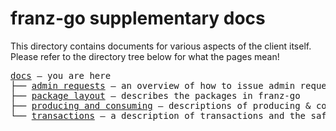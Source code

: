 franz-go supplementary docs
===

This directory contains documents for various aspects of the client itself.
Please refer to the directory tree below for what the pages mean!

<pre>
<a href="./">docs</a> — you are here
├── <a href="./admin-requests.md">admin requests</a> — an overview of how to issue admin requests
├── <a href="./package-layout.md">package layout</a> — describes the packages in franz-go
├── <a href="./producing-and-consuming.md">producing and consuming</a> — descriptions of producing & consuming & the guarantees
└── <a href="./transactions.md">transactions</a> — a description of transactions and the safety even in a pre-KIP-447 world
</pre>
